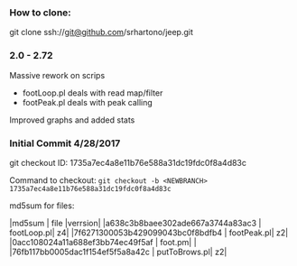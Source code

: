 ### How to clone:

git clone ssh://git@github.com/srhartono/jeep.git

### 2.0 - 2.72

Massive rework on scrips

- footLoop.pl deals with read map/filter
- footPeak.pl deals with peak calling


Improved graphs and added stats


### Initial Commit 4/28/2017

git checkout ID: 1735a7ec4a8e11b76e588a31dc19fdc0f8a4d83c

Command to checkout: `git checkout -b <NEWBRANCH> 1735a7ec4a8e11b76e588a31dc19fdc0f8a4d83c`

md5sum for files:

|md5sum | file |verrsion|
|a638c3b8baee302ade667a3744a83ac3 | footLoop.pl| z4|
|7f6271300053b429099043bc0f8bdfb4 | footPeak.pl| z2|
|0acc108024a11a688ef3bb74ec49f5af | foot.pm| |
|76fb117bb0005dac1f154ef5f5a8a42c | putToBrows.pl| z2|


